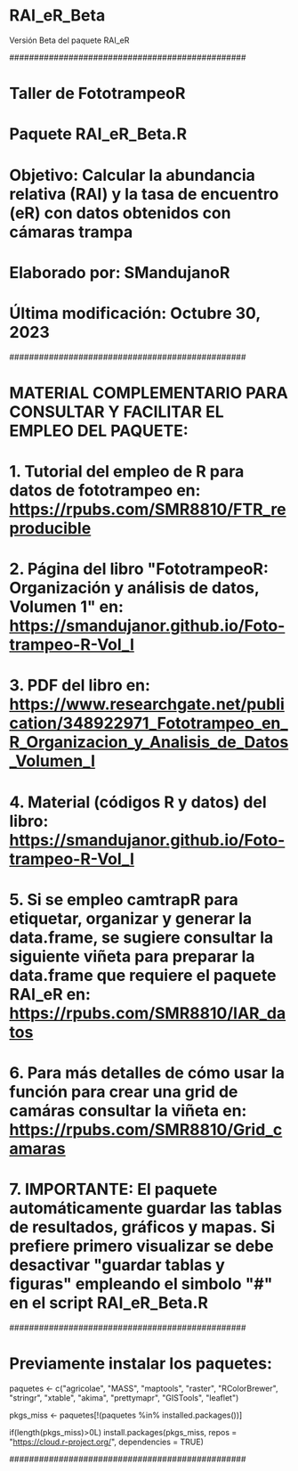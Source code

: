 # RAI_eR_Beta

Versión Beta del paquete RAI_eR

################################################
# Taller de FototrampeoR
#
# Paquete RAI_eR_Beta.R 
#
# Objetivo: Calcular la abundancia relativa (RAI) y la tasa de encuentro (eR) con datos obtenidos con cámaras trampa
#
# Elaborado por: SMandujanoR
#
# Última modificación: Octubre 30, 2023
################################################

# MATERIAL COMPLEMENTARIO PARA CONSULTAR Y FACILITAR EL EMPLEO DEL PAQUETE:

# 1. Tutorial del empleo de R para datos de fototrampeo en: https://rpubs.com/SMR8810/FTR_reproducible

# 2. Página del libro "FototrampeoR: Organización y análisis de datos, Volumen 1" en: https://smandujanor.github.io/Foto-trampeo-R-Vol_I

# 3. PDF del libro en: https://www.researchgate.net/publication/348922971_Fototrampeo_en_R_Organizacion_y_Analisis_de_Datos_Volumen_I

# 4. Material (códigos R y datos) del libro: https://smandujanor.github.io/Foto-trampeo-R-Vol_I

# 5. Si se empleo camtrapR para etiquetar, organizar y generar la data.frame, se sugiere consultar la siguiente viñeta para preparar la data.frame que requiere el paquete RAI_eR en: https://rpubs.com/SMR8810/IAR_datos

# 6. Para más detalles de cómo usar la función para crear una grid de camáras consultar la viñeta en: https://rpubs.com/SMR8810/Grid_camaras

# 7. IMPORTANTE: El paquete automáticamente guardar las tablas de resultados, gráficos y mapas. Si prefiere primero visualizar se debe desactivar "guardar tablas y figuras" empleando el simbolo "#" en el script RAI_eR_Beta.R

################################################
# Previamente instalar los paquetes:

paquetes <- c("agricolae", "MASS", "maptools", "raster", "RColorBrewer", "stringr", "xtable", "akima", "prettymapr", "GISTools", "leaflet")

pkgs_miss <- paquetes[!(paquetes %in% 
                          installed.packages())]

if(length(pkgs_miss)>0L)
  install.packages(pkgs_miss, 
  repos = "https://cloud.r-project.org/", 
  dependencies = TRUE)

################################################
